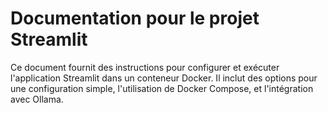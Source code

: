 # Documentation pour le projet Streamlit
Ce document fournit des instructions pour configurer et exécuter l'application Streamlit dans un conteneur Docker. Il inclut des options pour une configuration simple, l'utilisation de Docker Compose, et l'intégration avec Ollama.